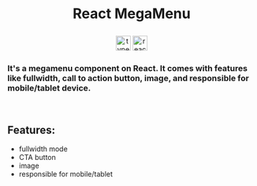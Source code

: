 # <p align="center">React MegaMenu</p>

<p align="center">
<img height="30" alt="typescript" src="https://raw.githubusercontent.com/danielcranney/readme-generator/main/public/icons/skills/typescript-colored.svg">
<img height="30" alt="react" src="https://raw.githubusercontent.com/danielcranney/readme-generator/main/public/icons/skills/react-colored.svg">
</p>


### It's a megamenu component on React. It comes with features like fullwidth, call to action button, image, and responsible for mobile/tablet device.

<br/>

## Features:

- fullwidth mode
- CTA button
- image
- responsible for mobile/tablet